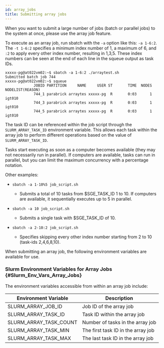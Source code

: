 ```yaml
---
id: array_jobs
title: Submitting array jobs
---
```


When you want to submit a large number of jobs (batch or parallel jobs) to the system at once, please use the array job feature.



To execute as an array job, run sbatch with the `-a` option like this: `-a 1-6:2`. The `-t 1-6:2` specifies a minimum index number of 1, a maximum of 6, and `:2` to apply every other index number, resulting in 1,3,5. These index numbers can be seen at the end of each line in the squeue output as task IDs.

```
xxxxx-pg@at022vm02:~$ sbatch -a 1-6:2 ./arraytest.sh 
Submitted batch job 744
xxxxx-pg@at022vm02:~$ squeue
             JOBID PARTITION     NAME     USER ST       TIME  NODES NODELIST(REASON)
             744_1 parabrick arraytes xxxxx-pg  R       0:03      1 igt010
             744_3 parabrick arraytes xxxxx-pg  R       0:03      1 igt010
             744_5 parabrick arraytes xxxxx-pg  R       0:03      1 igt010
```

The task ID can be referenced within the job script through the `SLURM_ARRAY_TASK_ID` environment variable. This allows each task within the array job to perform different operations based on the value of `SLURM_ARRAY_TASK_ID`.

Tasks start executing as soon as a computer becomes available (they may not necessarily run in parallel). If computers are available, tasks can run in parallel, but you can limit the maximum concurrency with a percentage notation.

Other examples:

- `sbatch -a 1-10%5 job_script.sh`
  - Submits a total of 10 tasks from $SGE_TASK_ID 1 to 10. If computers are available, it sequentially executes up to 5 in parallel.

- `sbatch -a 10 job_script.sh`
  - Submits a single task with $SGE_TASK_ID of 10.

- `sbatch -a 2-10:2 job_script.sh`
  - Specifies skipping every other index number starting from 2 to 10 (task-ids 2,4,6,8,10).

When submitting an array job, the following environment variables are available for use.

### Slurm Environment Variables for Array Jobs {#Slurm_Env_Vars_Array_Jobs}

The environment variables accessible from within an array job include:

| Environment Variable | Description |
|----------------------|-------------|
|SLURM_ARRAY_JOB_ID | Job ID of the array job|
|SLURM_ARRAY_TASK_ID | Task ID within the array job |
|SLURM_ARRAY_TASK_COUNT | Number of tasks in the array job |
|SLURM_ARRAY_TASK_MIN | The first task ID in the array job |
|SLURM_ARRAY_TASK_MAX | The last task ID in the array job |
